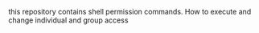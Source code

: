 this repository contains shell permission commands. How to execute and change individual and group access
